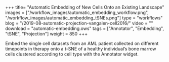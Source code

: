 +++
title= "Automatic Embedding of New Cells Onto an Existing Landscape"
images =  ["/workflow_images/automatic_embedding_workflow.png", "/workflow_images/automatic_embedding_tSNEs.png"]
type = "workflows"
blog =  "/2019-08-automatic-projection-vangalen-cell2016/"
video = ""
download = "automatic-embedding.ows"
tags = ["Annotator", "Embedding",  "tSNE", "Projection"]
weight = 850
+++

Embed  the single cell datasets from an AML patient collected on different timepoints in therapy onto a t-SNE of a healthy individual’s bone marrow cells clustered according to cell type with the Annotator widget. 
